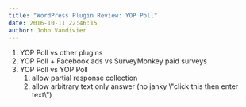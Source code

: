 ```yaml
---
title: "WordPress Plugin Review: YOP Poll"
date: 2016-10-11 22:46:15
author: John Vandivier
---
```




<ol>
 	<li>YOP Poll vs other plugins</li>
 	<li>YOP Poll + Facebook ads vs SurveyMonkey paid surveys</li>
 	<li>YOP Poll vs YOP Poll
<ol>
 	<li>allow partial response collection</li>
 	<li>allow arbitrary text only answer (no janky \"click this then enter text\")</li>
</ol>
</li>
</ol>